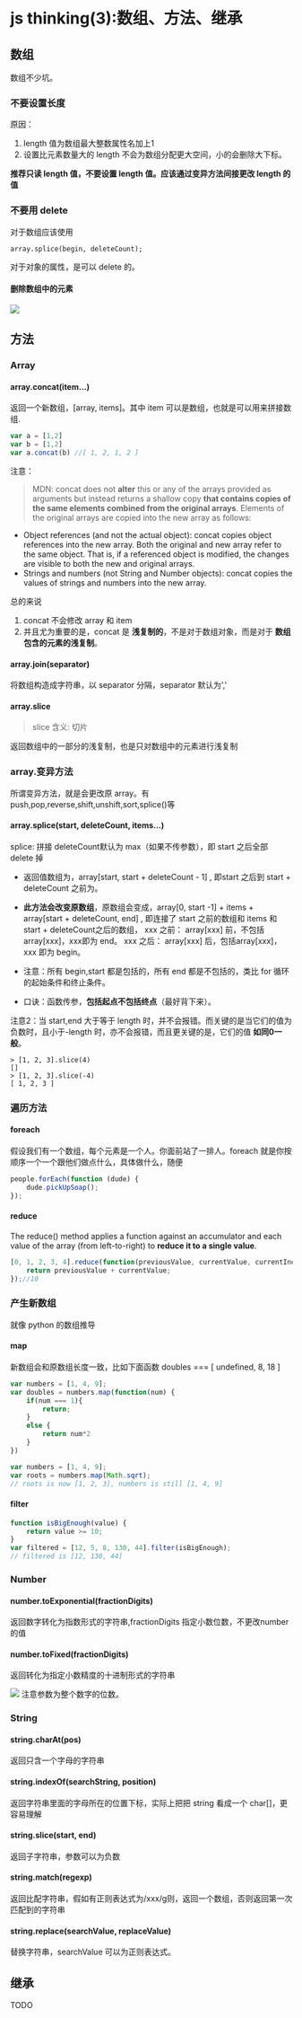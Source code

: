 # js thinking(3):数组、方法、继承

## 数组
数组不少坑。

### 不要设置长度
原因：
1. length 值为数组最大整数属性名加上1
2. 设置比元素数量大的 length 不会为数组分配更大空间，小的会删除大下标。

**推荐只读 length 值，不要设置 length 值。应该通过变异方法间接更改 length 的值**

### 不要用 delete
对于数组应该使用

    array.splice(begin, deleteCount);

对于对象的属性，是可以 delete 的。

#### 删除数组中的元素
![](http://7xkpdt.com1.z0.glb.clouddn.com/ce099953100f3ee0a897872d1e58bfd7.png)

## 方法
### Array
#### array.concat(item...)
返回一个新数组，[array, items]。其中 item 可以是数组，也就是可以用来拼接数组.

```js
var a = [1,2]
var b = [1,2]
var a.concat(b) //[ 1, 2, 1, 2 ]
```


注意：
> MDN: concat does not **alter** this or any of the arrays provided as arguments but instead returns a shallow copy **that contains copies of the same elements combined from the original arrays**. Elements of the original arrays are copied into the new array as follows:
- Object references (and not the actual object): concat copies object references into the new array. Both the original and new array refer to the same object. That is, if a referenced object is modified, the changes are visible to both the new and original arrays.
- Strings and numbers (not String and Number objects): concat copies the values of strings and numbers into the new array.


总的来说
1. concat 不会修改 array 和 item
2. 并且尤为重要的是，concat 是 **浅复制的**，不是对于数组对象，而是对于 **数组包含的元素的浅复制**。

#### array.join(separator)
将数组构造成字符串，以 separator 分隔，separator 默认为','

#### array.slice
> slice 含义: 切片

返回数组中的一部分的浅复制，也是只对数组中的元素进行浅复制

### array.变异方法
所谓变异方法，就是会更改原 array。有 push,pop,reverse,shift,unshift,sort,splice()等

#### array.splice(start, deleteCount, items...)
splice: 拼接
deleteCount默认为 max（如果不传参数），即 start 之后全部 delete 掉

- 返回值数组为，array[start, start + deleteCount - 1] , 即start 之后到 start + deleteCount 之前为。
- **此方法会改变原数组**，原数组会变成，array[0, start -1] + items + array[start + deleteCount, end] , 即连接了 start 之前的数组和 items 和start + deleteCount之后的数组，
xxx 之前： array[xxx] 前，不包括array[xxx]，xxx即为 end。
xxx 之后： array[xxx] 后，包括array[xxx]，xxx 即为 begin。

- 注意：所有 begin,start 都是包括的，所有 end 都是不包括的，类比 for 循环的起始条件和终止条件。
- 口诀：函数传参，**包括起点不包括终点**（最好背下来）。

注意2：当 start,end 大于等于 length 时，并不会报错。而关键的是当它们的值为负数时，且小于-length 时，亦不会报错，而且更关键的是，它们的值 **如同0一般**。

    > [1, 2, 3].slice(4)
    []
    > [1, 2, 3].slice(-4)
    [ 1, 2, 3 ]

### 遍历方法
#### foreach
假设我们有一个数组，每个元素是一个人。你面前站了一排人。foreach 就是你按顺序一个一个跟他们做点什么，具体做什么，随便

```js
people.forEach(function (dude) {
    dude.pickUpSoap();
});
```

#### reduce
The reduce() method applies a function against an accumulator and each value of the array (from left-to-right) to **reduce it to a single value**.

```js
[0, 1, 2, 3, 4].reduce(function(previousValue, currentValue, currentIndex, array) {
    return previousValue + currentValue;
});//10
```

### 产生新数组
就像 python 的数组推导

#### map
新数组会和原数组长度一致，比如下面函数 doubles === [ undefined, 8, 18 ]

```js
var numbers = [1, 4, 9];
var doubles = numbers.map(function(num) {
    if(num === 1){
        return;
    }
    else {
        return num*2
    }
})

var numbers = [1, 4, 9];
var roots = numbers.map(Math.sqrt);
// roots is now [1, 2, 3], numbers is still [1, 4, 9]
```

#### filter

```js
function isBigEnough(value) {
    return value >= 10;
}
var filtered = [12, 5, 8, 130, 44].filter(isBigEnough);
// filtered is [12, 130, 44]
```



### Number
#### number.toExponential(fractionDigits)
返回数字转化为指数形式的字符串,fractionDigits 指定小数位数，不更改number 的值

#### number.toFixed(fractionDigits)
返回转化为指定小数精度的十进制形式的字符串

![](http://7xkpdt.com1.z0.glb.clouddn.com/d0efde181a3822a9805363ccfecf0c02.png)
注意参数为整个数字的位数。

### String
#### string.charAt(pos)
返回只含一个字母的字符串

#### string.indexOf(searchString, position)
返回字符串里面的字母所在的位置下标，实际上把把 string 看成一个 char[]，更容易理解

#### string.slice(start, end)
返回子字符串，参数可以为负数

#### string.match(regexp)
返回比配字符串，假如有正则表达式为/xxx/g则，返回一个数组，否则返回第一次匹配到的字符串

#### string.replace(searchValue, replaceValue)
替换字符串，searchValue 可以为正则表达式。

## 继承
TODO
